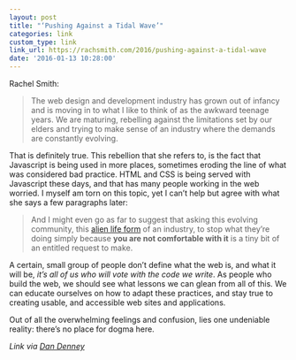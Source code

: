 ```yaml
---
layout: post
title: "‘Pushing Against a Tidal Wave’"
categories: link
custom_type: link
link_url: https://rachsmith.com/2016/pushing-against-a-tidal-wave
date: '2016-01-13 10:28:00'
---
```

Rachel Smith:

> The web design and development industry has grown out of infancy and is moving in to what I like to think of as the awkward teenage years. We are maturing, rebelling against the limitations set by our elders and trying to make sense of an industry where the demands are constantly evolving.

That is definitely true. This rebellion that she refers to, is the fact that Javascript is being used in more places, sometimes eroding the line of what was considered bad practice. HTML and CSS is being served with Javascript these days, and that has many people working in the web worried. I myself am torn on this topic, yet I can’t help but agree with what she says a few paragraphs later:

> And I might even go as far to suggest that asking this evolving community, this [alien life form](http://www.factmag.com/2016/01/11/david-bowie-internet-jeremy-paxman-interview/) of an industry, to stop what they’re doing simply because **you are not comfortable with it** is a tiny bit of an entitled request to make.

A certain, small group of people don’t define what the web is, and what it will be, *it’s all of us who will vote with the code we write*. As people who build the web, we should see what lessons we can glean from all of this. We can educate ourselves on how to adapt these practices, and stay true to creating usable, and accessible web sites and applications.

Out of all the overwhelming feelings and confusion, lies one undeniable reality: there’s no place for dogma here.

*Link via [Dan Denney](https://twitter.com/dandenney)*
